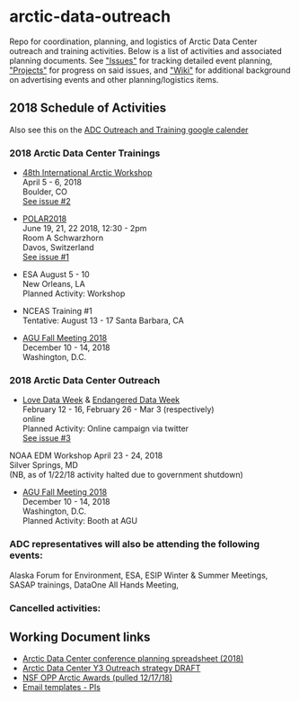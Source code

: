 # arctic-data-outreach
Repo for coordination, planning, and logistics of Arctic Data Center outreach and training activities. Below is a list of activities and associated planning documents. See ["Issues"]() for tracking detailed event planning, ["Projects"]() for progress on said issues, and ["Wiki"]() for additional background on advertising events and other planning/logistics items.

## 2018 Schedule of Activities
Also see this on the [ADC Outreach and Training google calender](https://calendar.google.com/calendar/embed?src=nceas.ucsb.edu_q8ada07hlliumm1ejcugpo89m8%40group.calendar.google.com&ctz=America%2FLos_Angeles)

### 2018 Arctic Data Center Trainings
* [48th International Arctic Workshop](http://instaar.colorado.edu/meetings/AW2018/about/index.html)  
April 5 - 6, 2018  
Boulder, CO  
[See issue #2](https://github.com/NCEAS/arctic-data-outreach/issues/2)  

* [POLAR2018](https://www.polar2018.org/)  
June 19, 21, 22 2018, 12:30 - 2pm  
Room A Schwarzhorn   
Davos, Switzerland   
[See issue #1](https://github.com/NCEAS/arctic-data-outreach/issues/1)  

* ESA
August 5 - 10  
New Orleans, LA  
Planned Activity: Workshop   

* NCEAS Training #1  
Tentative: August 13 - 17
Santa Barbara, CA  

* [AGU Fall Meeting 2018](https://fallmeeting.agu.org/2017/future-meetings/)  
December 10 - 14, 2018  
Washington, D.C.  

### 2018 Arctic Data Center Outreach
* [Love Data Week](http://lovedataweek.org/2018-home/) & [Endangered Data Week](http://endangereddataweek.org/)  
February 12 - 16, February 26 - Mar 3 (respectively)  
online  
Planned Activity: Online campaign via twitter  
[See issue #3](https://github.com/NCEAS/arctic-data-outreach/issues/3)

NOAA EDM Workshop 
April 23 - 24, 2018  
Silver Springs, MD   
(NB, as of 1/22/18 activity halted due to government shutdown)  

* [AGU Fall Meeting 2018](https://fallmeeting.agu.org/2017/future-meetings/)  
December 10 - 14, 2018  
Washington, D.C.  
Planned Activity: Booth at AGU  

### ADC representatives will also be attending the following events:
Alaska Forum for Environment, ESA, ESIP Winter & Summer Meetings, SASAP trainings, DataOne All Hands Meeting,   

### Cancelled activities:


## Working Document links
* [Arctic Data Center conference planning spreadsheet (2018)](https://docs.google.com/spreadsheets/d/1OiSIzkVsPvorFo9G_ZFqf7EVdYY0vDKd7o9S4_O0XGs/edit?pli=1#gid=812369282)
* [Arctic Data Center Y3 Outreach strategy DRAFT](https://docs.google.com/document/d/18DBMiEWfOATpNETbtMEqqwFyk0jYIK79PBukRXgb1uI/edit#heading=h.ttlawgu1idk)
* [NSF OPP Arctic Awards (pulled 12/17/18)](https://docs.google.com/spreadsheets/d/1tuhOG2eDac_xQW2QdW0fqQxYiEl88g4WewEH-3ioHDw/edit#gid=307992913)
* [Email templates - PIs](https://docs.google.com/document/d/1ZsOn36ScsMTbJYO2hfSyOIJZKWWRihDZR1-75wcxXCQ/edit#)
